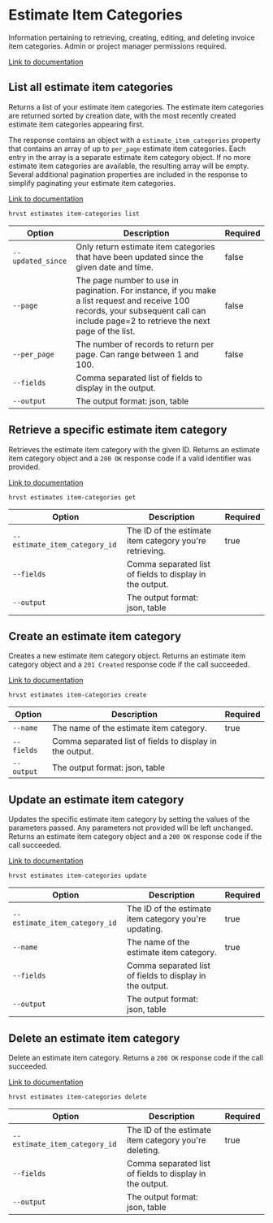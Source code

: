 # Estimate Item Categories

Information pertaining to retrieving, creating, editing, and deleting invoice item categories. Admin or project manager permissions required.

[Link to documentation](https://help.getharvest.com/api-v2/estimates-api/estimates/estimate-item-categories/)

## List all estimate item categories

Returns a list of your estimate item categories. The estimate item categories are returned sorted by creation date, with the most recently created estimate item categories appearing first.

The response contains an object with a `estimate_item_categories` property that contains an array of up to `per_page` estimate item categories. Each entry in the array is a separate estimate item category object. If no more estimate item categories are available, the resulting array will be empty. Several additional pagination properties are included in the response to simplify paginating your estimate item categories.

[Link to documentation](https://help.getharvest.com/api-v2/estimates-api/estimates/estimate-item-categories/#list-all-estimate-item-categories)

```
hrvst estimates item-categories list
```

| Option            | Description                                                                                                                                                                            | Required |
| ----------------- | -------------------------------------------------------------------------------------------------------------------------------------------------------------------------------------- | -------- |
| `--updated_since` | Only return estimate item categories that have been updated since the given date and time.                                                                                             | false    |
| `--page`          | The page number to use in pagination. For instance, if you make a list request and receive 100 records, your subsequent call can include page=2 to retrieve the next page of the list. | false    |
| `--per_page`      | The number of records to return per page. Can range between 1 and 100.                                                                                                                 | false    |
| `--fields`        | Comma separated list of fields to display in the output.                                                                                                                               |          |
| `--output`        | The output format: json, table                                                                                                                                                         |          |

## Retrieve a specific estimate item category

Retrieves the estimate item category with the given ID. Returns an estimate item category object and a `200 OK` response code if a valid identifier was provided.

[Link to documentation](https://help.getharvest.com/api-v2/estimates-api/estimates/estimate-item-categories/#retrieve-an-estimate-item-category)

```
hrvst estimates item-categories get
```

| Option                        | Description                                              | Required |
| ----------------------------- | -------------------------------------------------------- | -------- |
| `--estimate_item_category_id` | The ID of the estimate item category you're retrieving.  | true     |
| `--fields`                    | Comma separated list of fields to display in the output. |          |
| `--output`                    | The output format: json, table                           |          |

## Create an estimate item category

Creates a new estimate item category object. Returns an estimate item category object and a `201 Created` response code if the call succeeded.

[Link to documentation](https://help.getharvest.com/api-v2/estimates-api/estimates/estimate-item-categories/#create-an-estimate-item-category)

```
hrvst estimates item-categories create
```

| Option     | Description                                              | Required |
| ---------- | -------------------------------------------------------- | -------- |
| `--name`   | The name of the estimate item category.                  | true     |
| `--fields` | Comma separated list of fields to display in the output. |          |
| `--output` | The output format: json, table                           |          |

## Update an estimate item category

Updates the specific estimate item category by setting the values of the parameters passed. Any parameters not provided will be left unchanged. Returns an estimate item category object and a `200 OK` response code if the call succeeded.

[Link to documentation](https://help.getharvest.com/api-v2/estimates-api/estimates/estimate-item-categories/#update-an-estimate-item-category)

```
hrvst estimates item-categories update
```

| Option                        | Description                                              | Required |
| ----------------------------- | -------------------------------------------------------- | -------- |
| `--estimate_item_category_id` | The ID of the estimate item category you're updating.    | true     |
| `--name`                      | The name of the estimate item category.                  | true     |
| `--fields`                    | Comma separated list of fields to display in the output. |          |
| `--output`                    | The output format: json, table                           |          |

## Delete an estimate item category

Delete an estimate item category. Returns a `200 OK` response code if the call succeeded.

[Link to documentation](https://help.getharvest.com/api-v2/estimates-api/estimates/estimate-item-categories/#delete-an-estimate-item-category)

```
hrvst estimates item-categories delete
```

| Option                        | Description                                              | Required |
| ----------------------------- | -------------------------------------------------------- | -------- |
| `--estimate_item_category_id` | The ID of the estimate item category you're deleting.    | true     |
| `--fields`                    | Comma separated list of fields to display in the output. |          |
| `--output`                    | The output format: json, table                           |          |
